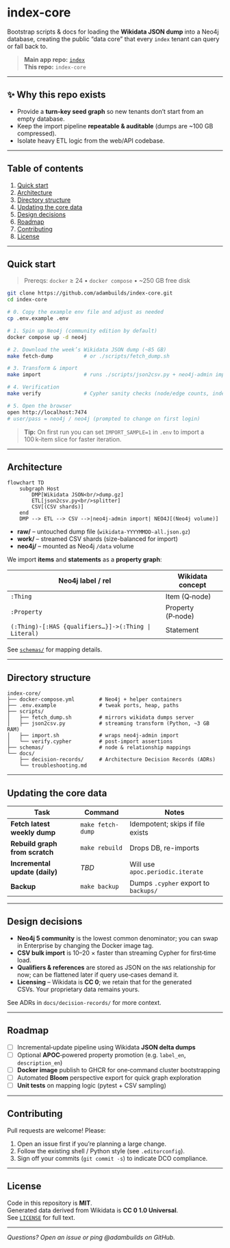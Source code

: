 # index-core

Bootstrap scripts & docs for loading the **Wikidata JSON dump** into a Neo4j database, creating the public “data core” that every `index` tenant can query or fall back to.

> **Main app repo:** [`index`](https://github.com/adambuilds/index)  
> **This repo:** `index-core`

---

## ✨ Why this repo exists

* Provide a **turn‑key seed graph** so new tenants don’t start from an empty database.  
* Keep the import pipeline **repeatable & auditable** (dumps are ~100 GB compressed).  
* Isolate heavy ETL logic from the web/API codebase.

---

## Table of contents

1. [Quick start](#quick-start)  
2. [Architecture](#architecture)  
3. [Directory structure](#directory-structure)  
4. [Updating the core data](#updating-the-core-data)  
5. [Design decisions](#design-decisions)  
6. [Roadmap](#roadmap)  
7. [Contributing](#contributing)  
8. [License](#license)

---

## Quick start

> Prereqs: `docker` ≥ 24 • `docker compose` • ~250 GB free disk

```bash
git clone https://github.com/adambuilds/index-core.git
cd index-core

# 0. Copy the example env file and adjust as needed
cp .env.example .env

# 1. Spin up Neo4j (community edition by default)
docker compose up -d neo4j

# 2. Download the week’s Wikidata JSON dump (~85 GB)
make fetch-dump          # or ./scripts/fetch_dump.sh

# 3. Transform & import
make import              # runs ./scripts/json2csv.py + neo4j-admin import

# 4. Verification
make verify              # Cypher sanity checks (node/edge counts, indexes)

# 5. Open the browser
open http://localhost:7474
# user/pass = neo4j / neo4j (prompted to change on first login)
```

> **Tip:** On first run you can set `IMPORT_SAMPLE=1` in `.env` to import a 100 k‑item slice for faster iteration.

---

## Architecture

```mermaid
flowchart TD
    subgraph Host
        DMP[Wikidata JSON<br/>dump.gz]
        ETL[json2csv.py<br/>splitter]
        CSV[(CSV shards)]
    end
    DMP --> ETL --> CSV -->|neo4j-admin import| NEO4J[(Neo4j volume)]
```

* **raw/** – untouched dump file (`wikidata-YYYYMMDD-all.json.gz`)  
* **work/** – streamed CSV shards (size-balanced for import)  
* **neo4j/** – mounted as Neo4j `/data` volume  

We import **items** and **statements** as a **property graph**:

| Neo4j label / rel | Wikidata concept |
|-------------------|------------------|
| `:Thing`          | Item (Q‑node)    |
| `:Property`       | Property (P‑node)|
| `(:Thing)-[:HAS {qualifiers…}]->(:Thing \| Literal)` | Statement |

See [`schemas/`](schemas/) for mapping details.

---

## Directory structure

```
index-core/
├── docker-compose.yml        # Neo4j + helper containers
├── .env.example              # tweak ports, heap, paths
├── scripts/
│   ├── fetch_dump.sh         # mirrors wikidata dumps server
│   ├── json2csv.py           # streaming transform (Python, ~3 GB RAM)
│   ├── import.sh             # wraps neo4j-admin import
│   └── verify.cypher         # post-import assertions
├── schemas/                  # node & relationship mappings
└── docs/
    ├── decision-records/     # Architecture Decision Records (ADRs)
    └── troubleshooting.md
```

---

## Updating the core data

| Task | Command | Notes |
|------|---------|-------|
| **Fetch latest weekly dump** | `make fetch-dump` | Idempotent; skips if file exists |
| **Rebuild graph from scratch** | `make rebuild` | Drops DB, re-imports |
| **Incremental update (daily)** | _TBD_ | Will use `apoc.periodic.iterate` |
| **Backup** | `make backup` | Dumps `.cypher` export to `backups/` |

---

## Design decisions

* **Neo4j 5 community** is the lowest common denominator; you can swap in Enterprise by changing the Docker image tag.  
* **CSV bulk import** is 10–20 × faster than streaming Cypher for first‑time load.  
* **Qualifiers & references** are stored as JSON on the `HAS` relationship for now; can be flattened later if query use‑cases demand it.  
* **Licensing** – Wikidata is **CC 0**; we retain that for the generated CSVs. Your proprietary data remains yours.

See ADRs in `docs/decision-records/` for more context.

---

## Roadmap

- [ ] Incremental‑update pipeline using Wikidata **JSON delta dumps**  
- [ ] Optional **APOC**‑powered property promotion (e.g. `label_en`, `description_en`)  
- [ ] **Docker image** publish to GHCR for one‑command cluster bootstrapping  
- [ ] Automated **Bloom** perspective export for quick graph exploration  
- [ ] **Unit tests** on mapping logic (pytest + CSV sampling)

---

## Contributing

Pull requests are welcome! Please:

1. Open an issue first if you’re planning a large change.  
2. Follow the existing shell / Python style (see `.editorconfig`).  
3. Sign off your commits (`git commit -s`) to indicate DCO compliance.

---

## License

Code in this repository is **MIT**.  
Generated data derived from Wikidata is **CC 0 1.0 Universal**.  
See [`LICENSE`](LICENSE) for full text.

---

_Questions? Open an issue or ping @adambuilds on GitHub._
